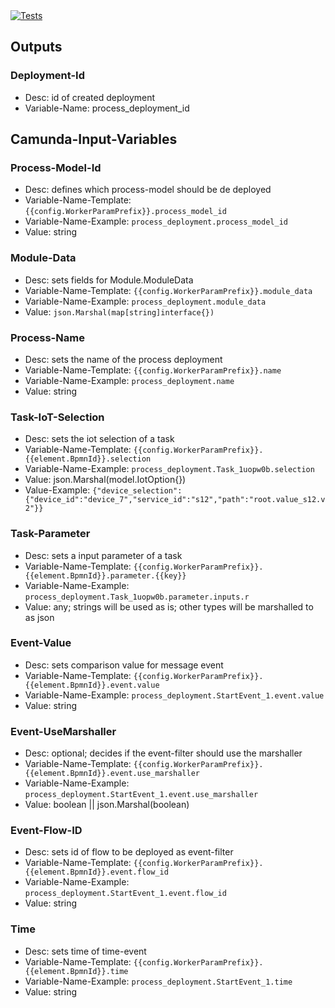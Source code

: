 <a href="https://github.com/SENERGY-Platform/smart-service-module-worker-process/actions/workflows/test.yml" rel="nofollow">
    <img src="https://github.com/SENERGY-Platform/smart-service-module-worker-process/actions/workflows/test.yml/badge.svg?branch=main" alt="Tests" />
</a>


## Outputs

### Deployment-Id

- Desc: id of created deployment
- Variable-Name: process_deployment_id

## Camunda-Input-Variables

### Process-Model-Id

- Desc: defines which process-model should be de deployed
- Variable-Name-Template: `{{config.WorkerParamPrefix}}.process_model_id`
- Variable-Name-Example: `process_deployment.process_model_id`
- Value: string

### Module-Data

- Desc: sets fields for Module.ModuleData
- Variable-Name-Template: `{{config.WorkerParamPrefix}}.module_data`
- Variable-Name-Example: `process_deployment.module_data`
- Value: `json.Marshal(map[string]interface{})`


### Process-Name

- Desc: sets the name of the process deployment
- Variable-Name-Template: `{{config.WorkerParamPrefix}}.name`
- Variable-Name-Example: `process_deployment.name`
- Value: string

### Task-IoT-Selection

- Desc: sets the iot selection of a task
- Variable-Name-Template: `{{config.WorkerParamPrefix}}.{{element.BpmnId}}.selection`
- Variable-Name-Example: `process_deployment.Task_1uopw0b.selection`
- Value: json.Marshal(model.IotOption{})
- Value-Example: `{"device_selection":{"device_id":"device_7","service_id":"s12","path":"root.value_s12.v2"}}`

### Task-Parameter

- Desc: sets a input parameter of a task
- Variable-Name-Template: `{{config.WorkerParamPrefix}}.{{element.BpmnId}}.parameter.{{key}}`
- Variable-Name-Example: `process_deployment.Task_1uopw0b.parameter.inputs.r`
- Value: any; strings will be used as is; other types will be marshalled to as json

### Event-Value

- Desc: sets comparison value for message event
- Variable-Name-Template: `{{config.WorkerParamPrefix}}.{{element.BpmnId}}.event.value`
- Variable-Name-Example: `process_deployment.StartEvent_1.event.value`
- Value: string

### Event-UseMarshaller

- Desc: optional; decides if the event-filter should use the marshaller
- Variable-Name-Template: `{{config.WorkerParamPrefix}}.{{element.BpmnId}}.event.use_marshaller`
- Variable-Name-Example: `process_deployment.StartEvent_1.event.use_marshaller`
- Value: boolean || json.Marshal(boolean)

### Event-Flow-ID

- Desc: sets id of flow to be deployed as event-filter
- Variable-Name-Template: `{{config.WorkerParamPrefix}}.{{element.BpmnId}}.event.flow_id`
- Variable-Name-Example: `process_deployment.StartEvent_1.event.flow_id`
- Value: string

### Time

- Desc: sets time of time-event
- Variable-Name-Template: `{{config.WorkerParamPrefix}}.{{element.BpmnId}}.time`
- Variable-Name-Example: `process_deployment.StartEvent_1.time`
- Value: string